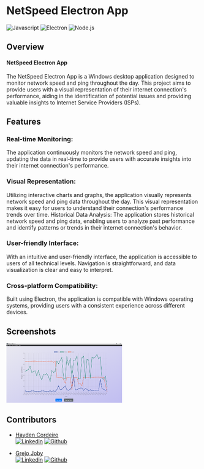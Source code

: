 # NetSpeed Electron App

![Javascript](https://img.shields.io/badge/Javascript-F7DF1E?style=for-the-badge&logo=javascript&logoColor=black)
![Electron](https://img.shields.io/badge/Electron-47848F?style=for-the-badge&logo=electron&logoColor=white)
![Node.js](https://img.shields.io/badge/Node.js-43853D?style=for-the-badge&logo=node.js&logoColor=white)

## Overview

#### NetSpeed Electron App

The NetSpeed Electron App is a Windows desktop application designed to monitor network speed and ping throughout the day. This project aims to provide users with a visual representation of their internet connection's performance, aiding in the identification of potential issues and providing valuable insights to Internet Service Providers (ISPs).

## Features
### Real-time Monitoring: 
The application continuously monitors the network speed and ping, updating the data in real-time to provide users with accurate insights into their internet connection's performance.
### Visual Representation:
Utilizing interactive charts and graphs, the application visually represents network speed and ping data throughout the day. This visual representation makes it easy for users to understand their connection's performance trends over time.
Historical Data Analysis:
The application stores historical network speed and ping data, enabling users to analyze past performance and identify patterns or trends in their internet connection's behavior.
### User-friendly Interface:
With an intuitive and user-friendly interface, the application is accessible to users of all technical levels. Navigation is straightforward, and data visualization is clear and easy to interpret.
### Cross-platform Compatibility:
Built using Electron, the application is compatible with Windows operating systems, providing users with a consistent experience across different devices.
## Screenshots

<img src="./screenshots/1.png" width="60%" /> <br>


## Contributors <a id="contributors"></a>

-  [Hayden Cordeiro](https://hayden.co.in/)<br>
   [![Linkedin](https://img.shields.io/badge/LinkedIn-0077B5?style=for-the-badge&logo=linkedin&logoColor=white)](https://www.linkedin.com/in/haydencordeiro/)
   [![Github](https://img.shields.io/badge/GitHub-100000?style=for-the-badge&logo=github&logoColor=white)](https://github.com/haydencordeiro)

-  [Grejo Joby](https://grejo.in/)<br>
   [![Linkedin](https://img.shields.io/badge/LinkedIn-0077B5?style=for-the-badge&logo=linkedin&logoColor=white)](https://www.linkedin.com/in/grejojoby/)
   [![Github](https://img.shields.io/badge/GitHub-100000?style=for-the-badge&logo=github&logoColor=white)](https://github.com/grejojoby)
